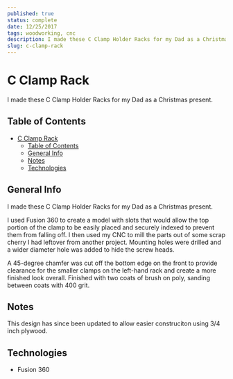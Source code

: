 ```yaml
---
published: true
status: complete
date: 12/25/2017
tags: woodworking, cnc
description: I made these C Clamp Holder Racks for my Dad as a Christmas present.
slug: c-clamp-rack
---
```


# C Clamp Rack

I made these C Clamp Holder Racks for my Dad as a Christmas present.

## Table of Contents

- [C Clamp Rack](#c-clamp-rack)
  - [Table of Contents](#table-of-contents)
  - [General Info](#general-info)
  - [Notes](#notes)
  - [Technologies](#technologies)

## General Info

I made these C Clamp Holder Racks for my Dad as a Christmas present.

I used Fusion 360 to create a model with slots that would allow the top portion of the clamp to be easily placed and securely indexed to prevent them from falling off. I then used my CNC to mill the parts out of some scrap cherry I had leftover from another project. Mounting holes were drilled and a wider diameter hole was added to hide the screw heads.

A 45-degree chamfer was cut off the bottom edge on the front to provide clearance for the smaller clamps on the left-hand rack and create a more finished look overall. Finished with two coats of brush on poly, sanding between coats with 400 grit.

## Notes

This design has since been updated to allow easier construciton using 3/4 inch plywood.

## Technologies

- Fusion 360
